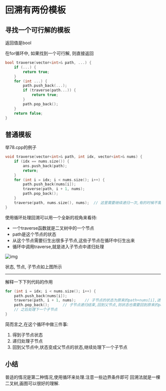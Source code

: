 # 回溯有两份模板

## 寻找一个可行解的模板

返回值是bool

在for循环中, 如果找到一个可行解, 则直接返回

``` C++
bool traverse(vector<int>& path, ...) {
    if (...) {
        return true;
    }
    for (int ...) {
        path.push_back(...);
        if (traverse(path...)) {
            return true;			
        }
        path.pop_back();
    }
    return false;
}
```





## 普通模板
举78.cpp的例子
``` C++
void traverse(vector<int>& path, int idx, vector<int>& nums) {
    if (idx == nums.size()) {
        ans.push_back(path);
        return;
    }
    for (int i = idx; i < nums.size(); i++) {
        path.push_back(nums[i]);
        traverse(path, i + 1, nums);
        path.pop_back();
    }
    traverse(path, nums.size(), nums);  // 这里需要继续递归一次,有的时候不需要,有的时候需要(因为边界情况)
}
```

使用循环处理回溯可以用一个全新的视角来看待:
- 一个traverse函数就是二叉树中的一个节点
- path是这个节点的状态
- 从这个节点需要衍生出很多子节点,这些子节点在循环中衍生出来
- 循环中调用traverse,就是进入子节点中递归处理

![img](https://joplin-imgbed-1312299157.cos.ap-nanjing.myqcloud.com/202011232041348.png)

状态, 节点, 子节点如上图所示



--------------------

解释一下下列代码的作用
``` C++
for (int i = idx; i < nums.size(); i++) {
    path.push_back(nums[i]);        
    traverse(path, i + 1, nums);    // 子节点的状态为原来的path+nums[i],进入子节点递归
    path.pop_back();      // 子节点递归结束,回到父节点,则状态也需要回到原来的path
    // 之后处理下一个子节点
}
```
简而言之,在这个循环中做三件事: 
1. 得到子节点状态
2. 递归处理子节点
3. 回到父节点中,状态变成父节点的状态,继续处理下一个子节点

## 小结
普适的情况是第二种情况,使用循环来处理.注意一些边界条件即可
回溯法就是一棵二叉树,画图可以很好的理解.